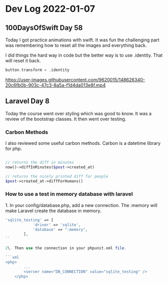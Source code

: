 # Dev Log 2022-01-07

## 100DaysOfSwift Day 58

Today I got practice animations with swift.  It was fun the challenging part was remembering how to reset all the images and everything back.

I did things the hard way in code but the better way is to use .identity.  That will reset it back.

```swift
button.transform = .identity
```

https://user-images.githubusercontent.com/9620015/148626340-20c6fb0b-903c-47c3-8a5a-f1d4da013e8f.mp4

## Laravel Day 8

Today the course went over styling which was good to know.  It was a review of the bootstrap classes.   It then went over testing.

### Carbon Methods

I also reviewed some useful carbon methods.  Carbon is a datetime library for php.

```php

// returns the diff in minutes
now()->diffInMinutes($post->created_at)

// returns the nicely printed diff for people
$post->created_at->diffForHumans()
```

### How to use a test in memory database with laravel

1\. In your config/database.php, add a new connection. The :memory will make Laravel create the database in memory.

```php 
'sqlite_testing' => [
            'driver' => 'sqlite',
            'database' => ":memory",
        ],
`` 

2\. Then use the connection in your phpunit.xml file.

```xml
<php>
        ...
        <server name="DB_CONNECTION" value="sqlite_testing" />
    </php>
```
